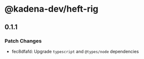 # @kadena-dev/heft-rig

## 0.1.1

### Patch Changes

- fec8dfafd: Upgrade `typescript` and `@types/node` dependencies
